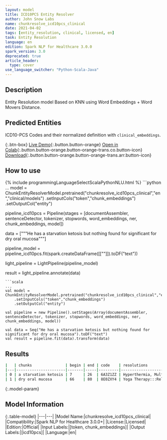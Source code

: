 ```yaml
---
layout: model
title: ICD10PCS Entity Resolver
author: John Snow Labs
name: chunkresolve_icd10pcs_clinical
date: 2021-04-02
tags: [entity_resolution, clinical, licensed, en]
task: Entity Resolution
language: en
edition: Spark NLP for Healthcare 3.0.0
spark_version: 3.0
deprecated: true
article_header:
  type: cover
use_language_switcher: "Python-Scala-Java"
---
```


## Description

Entity Resolution model Based on KNN using Word Embeddings + Word Movers Distance.

## Predicted Entities

ICD10-PCS Codes and their normalized definition with `clinical_embeddings`.

{:.btn-box}
[Live Demo](https://nlp.johnsnowlabs.com/demo){:.button.button-orange}
[Open in Colab](https://colab.research.google.com/github/JohnSnowLabs/spark-nlp-workshop/blob/master/tutorials/Certification_Trainings/Healthcare/3.Clinical_Entity_Resolvers.ipynb){:.button.button-orange.button-orange-trans.co.button-icon}
[Download](https://s3.amazonaws.com/auxdata.johnsnowlabs.com/clinical/models/chunkresolve_icd10pcs_clinical_en_3.0.0_3.0_1617355415038.zip){:.button.button-orange.button-orange-trans.arr.button-icon}

## How to use



<div class="tabs-box" markdown="1">
{% include programmingLanguageSelectScalaPythonNLU.html %}
```python
...
model = ChunkEntityResolverModel.pretrained("chunkresolve_icd10pcs_clinical","en","clinical/models")
	.setInputCols("token","chunk_embeddings")
	.setOutputCol("entity")

pipeline_icd10pcs = Pipeline(stages = [documentAssembler, sentenceDetector, tokenizer, stopwords, word_embeddings, ner, chunk_embeddings, model])

data = ["""He has a starvation ketosis but nothing found for significant for dry oral mucosa"""]

pipeline_model = pipeline_icd10pcs.fit(spark.createDataFrame([[""]]).toDF("text"))

light_pipeline = LightPipeline(pipeline_model)

result = light_pipeline.annotate(data)
```
```scala
...
val model = ChunkEntityResolverModel.pretrained("chunkresolve_icd10pcs_clinical","en","clinical/models")
	.setInputCols("token","chunk_embeddings")
	.setOutputCol("entity")

val pipeline = new Pipeline().setStages(Array(documentAssembler, sentenceDetector, tokenizer, stopwords, word_embeddings, ner, chunk_embeddings, model))

val data = Seq("He has a starvation ketosis but nothing found for significant for dry oral mucosa").toDF("text")
val result = pipeline.fit(data).transform(data)
```
</div>

## Results

```bash
|   | chunks               | begin | end | code    | resolutions                                      |
|---|----------------------|-------|-----|---------|--------------------------------------------------|
| 0 | a starvation ketosis | 7     | 26  | 6A3Z1ZZ | Hyperthermia, Multiple:::Narcosynthesis:::Hype...|
| 1 | dry oral mucosa      | 66    | 80  | 8E0ZXY4 | Yoga Therapy:::Release Cecum, Open Approach:::...|
```

{:.model-param}
## Model Information

{:.table-model}
|---|---|
|Model Name:|chunkresolve_icd10pcs_clinical|
|Compatibility:|Spark NLP for Healthcare 3.0.0+|
|License:|Licensed|
|Edition:|Official|
|Input Labels:|[token, chunk_embeddings]|
|Output Labels:|[icd10pcs]|
|Language:|en|

